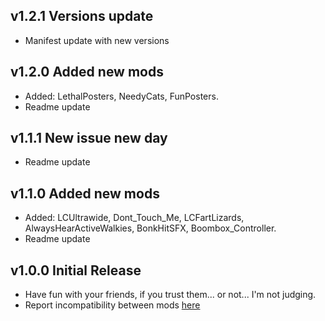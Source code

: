 ## v1.2.1 Versions update
- Manifest update with new versions

## v1.2.0 Added new mods
- Added: LethalPosters, NeedyCats, FunPosters.
- Readme update

## v1.1.1 New issue new day
- Readme update

## v1.1.0 Added new mods
- Added: LCUltrawide, Dont_Touch_Me, LCFartLizards, AlwaysHearActiveWalkies, BonkHitSFX, Boombox_Controller.
- Readme update

## v1.0.0 Initial Release
- Have fun with your friends, if you trust them... or not... I'm not judging.
- Report incompatibility between mods [here](https://github.com/IlBuonTommy/Kavpack/issues)